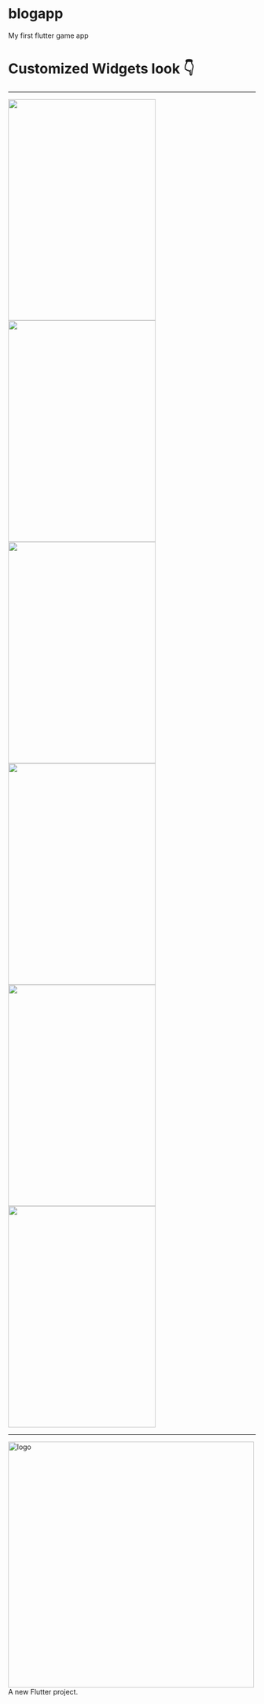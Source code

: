 # blogapp
My first flutter game app
# Customized Widgets look 👇
<hr/>
<div >
    <img src="/home1.png" width="300px" height = "450px"</img>
    <img src="/home2.png" width="300px" height = "450px"</img>
     <img src="/home2.png" width="300px" height = "450px"</img>
</div>
<div >
    <img src="/home1.png" width="300px" height = "450px"</img>
    <img src="/home2.png" width="300px" height = "450px"</img>
     <img src="/home2.png" width="300px" height = "450px"</img>
</div>
         
<hr>

<img align="center" width="500" alt="logo" src="https://user-images.githubusercontent.com/55774240/122635653-da725d80-d102-11eb-9208-4c8d8b4a1ac6.png" />
A new Flutter project.

